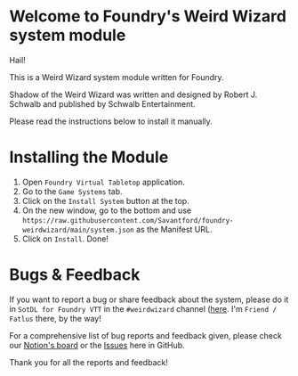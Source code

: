 # Welcome to Foundry's Weird Wizard system module
Hail!

This is a Weird Wizard system module written for Foundry.

Shadow of the Weird Wizard was written and designed by Robert J. Schwalb and published by Schwalb Entertainment.

Please read the instructions below to install it manually.

# Installing the Module
1. Open `Foundry Virtual Tabletop` application.
2. Go to the `Game Systems` tab.
3. Click on the `Install System` button at the top.
4. On the new window, go to the bottom and use `https://raw.githubusercontent.com/Savantford/foundry-weirdwizard/main/system.json` as the Manifest URL.
5. Click on `Install`. Done!

# Bugs & Feedback
If you want to report a bug or share feedback about the system, please do it in `SotDL for Foundry VTT` in the `#weirdwizard` channel ([here](https://www.notion.so/gado-publishing/Foundry-s-Weird-Wizard-Issues-59094762fce441269199d10747e1c807). I'm `Friend / Fatlus` there, by the way!

For a comprehensive list of bug reports and feedback given, please check our [Notion's board](https://www.notion.so/gado-publishing/Foundry-s-Weird-Wizard-Issues-59094762fce441269199d10747e1c807) or the [Issues](https://github.com/Savantford/foundry-weirdwizard/issues) here in GitHub.

Thank you for all the reports and feedback!
